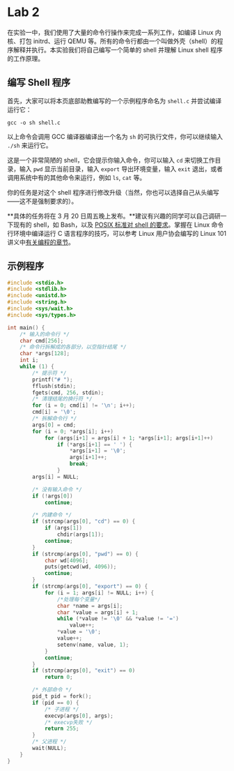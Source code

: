 # Lab 2

在实验一中，我们使用了大量的命令行操作来完成一系列工作，如编译 Linux 内核、打包 initrd、运行 QEMU 等。所有的命令行都由一个叫做外壳（shell）的程序解释并执行。本实验我们将自己编写一个简单的 shell 并理解 Linux shell 程序的工作原理。

## 编写 Shell 程序

首先，大家可以将本页底部助教编写的一个示例程序命名为 `shell.c` 并尝试编译运行它：

```shell
gcc -o sh shell.c
```

以上命令会调用 GCC 编译器编译出一个名为 `sh` 的可执行文件，你可以继续输入 `./sh` 来运行它。

这是一个非常简陋的 shell，它会提示你输入命令，你可以输入 `cd` 来切换工作目录，输入 `pwd` 显示当前目录，输入 `export` 导出环境变量，输入 `exit` 退出，或者调用系统中有的其他命令来运行，例如 `ls`, `cat` 等。

你的任务是对这个 shell 程序进行修改升级（当然，你也可以选择自己从头编写——这不是强制要求的）。

**具体的任务将在 3 月 20 日周五晚上发布。**建议有兴趣的同学可以自己调研一下现有的 shell，如 Bash，以及 [POSIX 标准对 shell 的要求](https://pubs.opengroup.org/onlinepubs/009695399/utilities/xcu_chap02.html)。掌握在 Linux 命令行环境中编译运行 C 语言程序的技巧，可以参考 Linux 用户协会编写的 Linux 101 讲义中[有关编程的章节](https://101.ustclug.org/Ch07/)。

## 示例程序

```c
#include <stdio.h>
#include <stdlib.h>
#include <unistd.h>
#include <string.h>
#include <sys/wait.h>
#include <sys/types.h>

int main() {
    /* 输入的命令行 */
    char cmd[256];
    /* 命令行拆解成的各部分，以空指针结尾 */
    char *args[128];
    int i;
    while (1) {
        /* 提示符 */
        printf("# ");
        fflush(stdin);
        fgets(cmd, 256, stdin);
        /* 清理结尾的换行符 */
        for (i = 0; cmd[i] != '\n'; i++);
        cmd[i] = '\0';
        /* 拆解命令行 */
        args[0] = cmd;
        for (i = 0; *args[i]; i++)
            for (args[i+1] = args[i] + 1; *args[i+1]; args[i+1]++)
                if (*args[i+1] == ' ') {
                    *args[i+1] = '\0';
                    args[i+1]++;
                    break;
                }
        args[i] = NULL;

        /* 没有输入命令 */
        if (!args[0])
            continue;

        /* 内建命令 */
        if (strcmp(args[0], "cd") == 0) {
            if (args[1])
                chdir(args[1]);
            continue;
        }
        if (strcmp(args[0], "pwd") == 0) {
            char wd[4096];
            puts(getcwd(wd, 4096));
            continue;
        }
        if (strcmp(args[0], "export") == 0) {
            for (i = 1; args[i] != NULL; i++) {
                /*处理每个变量*/
                char *name = args[i];
                char *value = args[i] + 1;
                while (*value != '\0' && *value != '=')
                    value++;
                *value = '\0';
                value++;
                setenv(name, value, 1);
            }
            continue;
        }
        if (strcmp(args[0], "exit") == 0)
            return 0;

        /* 外部命令 */
        pid_t pid = fork();
        if (pid == 0) {
            /* 子进程 */
            execvp(args[0], args);
            /* execvp失败 */
            return 255;
        }
        /* 父进程 */
        wait(NULL);
    }
}
```
